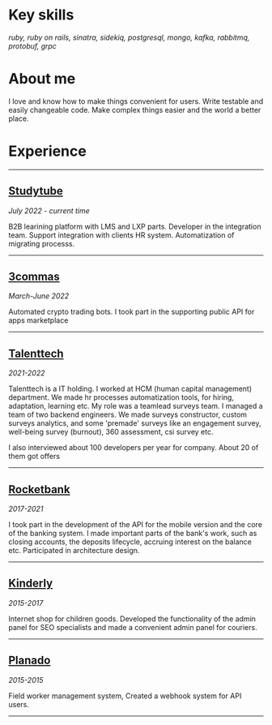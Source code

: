 # Key skills

*ruby, ruby on rails, sinatra, sidekiq, postgresql, mongo, kafka, rabbitmq, protobuf, grpc*

# About me
I love and know how to make things convenient for users. Write testable and easily changeable code. Make complex things easier and the world a better place.

# Experience
---
## [Studytube](https://studytube.nl)
*July 2022 - current time*

B2B learining platform with LMS and LXP parts.
Developer in the integration team. Support integration with clients HR system. Automatization of migrating processs.

---

## [3commas](https://3commas.io)
*March-June 2022*

Automated crypto trading bots. I took part in the supporting public API for apps marketplace

---

## [Talenttech](https://talenttech.ru/)
*2021-2022*

Talenttech is a IT holding. I worked at HCM (human capital management) department. We made hr processes automatization tools, for hiring, adaptation, learning etc.
My role was a teamlead surveys team. I managed a team of two backend engineers. We made surveys constructor, custom surveys analytics, and some 'premade' surveys like an engagement survey, well-being survey (burnout), 360 assessment, csi survey etc.

I also interviewed about 100 developers per year for company. About 20 of them got offers

---


## [Rocketbank](https://rocketbank.ru)
*2017-2021*

I took part in the development of the API for the mobile version and the core of the banking system. I made important parts of the bank's work, such as closing accounts, the deposits lifecycle, accruing interest on the balance etc. Participated in architecture design.

---

## [Kinderly](https://kinderly.ru)
*2015-2017*

Internet shop for children goods. Developed the functionality of the admin panel for SEO specialists and made a convenient admin panel for couriers.

---

## [Planado](https://planadoapp.com)
*2015-2015*

Field worker management system, Created a webhook system for API users.

---

